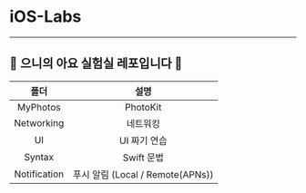 # iOS-Labs
---------------
## 👻 으니의 아요 실험실 레포입니다 🧪

| 폴더 |   설명   |
| :--: | :----------: |
| MyPhotos | PhotoKit |
| Networking | 네트워킹 |
| UI | UI 짜기 연습 |
| Syntax | Swift 문법 |
| Notification | 푸시 알림 (Local / Remote(APNs)) |
